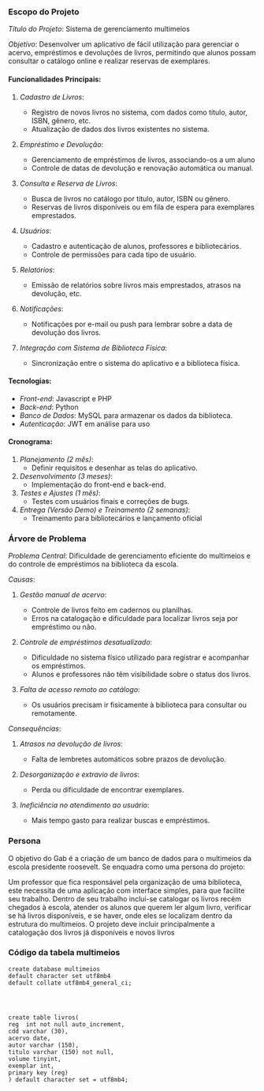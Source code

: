 ### Escopo do Projeto

*Título do Projeto*: Sistema de gerenciamento multimeios 

*Objetivo*: Desenvolver um aplicativo de fácil utilização para gerenciar o acervo, empréstimos e devoluções de livros, permitindo que alunos possam consultar o catálogo online e realizar reservas de exemplares.

#### Funcionalidades Principais:
1. *Cadastro de Livros*:
   - Registro de novos livros no sistema, com dados como título, autor, ISBN, gênero, etc.
   - Atualização de dados dos livros existentes no sistema.

2. *Empréstimo e Devolução*:
   - Gerenciamento de empréstimos de livros, associando-os a um aluno
   - Controle de datas de devolução e renovação automática ou manual.

3. *Consulta e Reserva de Livros*:
   - Busca de livros no catálogo por título, autor, ISBN ou gênero.
   - Reservas de livros disponíveis ou em fila de espera para exemplares emprestados.

4. *Usuários*:
   - Cadastro e autenticação de alunos, professores e bibliotecários.
   - Controle de permissões para cada tipo de usuário.

5. *Relatórios*:
   - Emissão de relatórios sobre livros mais emprestados, atrasos na devolução, etc.

6. *Notificações*:
   - Notificações por e-mail ou push para lembrar sobre a data de devolução dos livros.

7. *Integração com Sistema de Biblioteca Física*:
   - Sincronização entre o sistema do aplicativo e a biblioteca física.

#### Tecnologias:
- *Front-end*: Javascript e PHP 
- *Back-end*: Python 
- *Banco de Dados*: MySQL para armazenar os dados da biblioteca.
- *Autenticação*: JWT em análise para uso

#### Cronograma:
1. *Planejamento (2 mês)*:
   - Definir requisitos e desenhar as telas do aplicativo.
2. *Desenvolvimento (3 meses)*:
   - Implementação do front-end e back-end.
3. *Testes e Ajustes (1 mês)*:
   - Testes com usuários finais e correções de bugs.
4. *Entrega (Versão Demo) e Treinamento (2 semanas)*:
   - Treinamento para bibliotecários e lançamento oficial
  
### Árvore de Problema

*Problema Central*: Dificuldade de gerenciamento eficiente do multimeios e do controle de empréstimos na biblioteca da escola.

*Causas*:
1. *Gestão manual de acervo*:
   - Controle de livros feito em cadernos ou planilhas.
   - Erros na catalogação e dificuldade para localizar livros seja por empréstimo ou não.

2. *Controle de empréstimos desatualizado*:
   - Dificuldade no sistema físico utilizado para registrar e acompanhar os empréstimos.
   - Alunos e professores não têm visibilidade sobre o status dos livros.

3. *Falta de acesso remoto ao catálogo*:
   - Os usuários precisam ir fisicamente à biblioteca para consultar ou remotamente.

*Consequências*:
1. *Atrasos na devolução de livros*: 
   - Falta de lembretes automáticos sobre prazos de devolução.

2. *Desorganização e extravio de livros*:
   - Perda ou dificuldade de encontrar exemplares.

3. *Ineficiência no atendimento ao usuário*:
   - Mais tempo gasto para realizar buscas e empréstimos.

### Persona

O objetivo do Gab é a criação de um banco de dados para o multimeios da escola presidente roosevelt.
Se enquadra como uma persona do projeto:

Um professor que fica responsável pela organização de uma biblioteca, este necessita de uma aplicação com interface simples, para que facilite seu trabalho.
Dentro de seu trabalho inclui-se catalogar os livros recém chegados à escola, atender os alunos que querem ler algum livro, verificar se há livros disponíveis, e se haver, onde eles se localizam dentro da estrutura do multimeios.
O projeto deve incluir principalmente a catalogação dos livros já disponíveis e novos livros

### Código da tabela multimeios 
```
create database multimeios
default character set utf8mb4
default collate utf8mb4_general_ci;




create table livros(
reg  int not null auto_increment,
cdd varchar (30),
acervo date,
autor varchar (150),
titulo varchar (150) not null,
volume tinyint,
exemplar int,
primary key (reg)
) default character set = utf8mb4;
```
